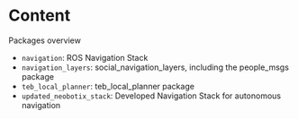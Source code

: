 # Content

Packages overview
* `navigation`: ROS Navigation Stack
* `navigation_layers`: social_navigation_layers, including the people_msgs package
* `teb_local_planner`: teb_local_planner package
* `updated_neobotix_stack`: Developed Navigation Stack for autonomous navigation

